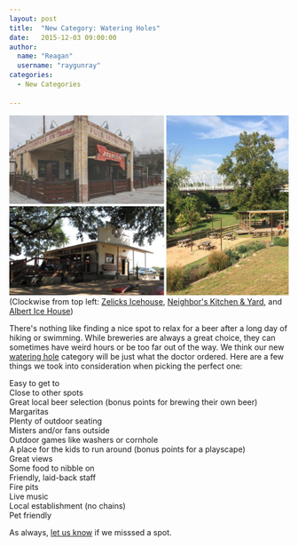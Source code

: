 ```yaml
---
layout: post
title:  "New Category: Watering Holes"
date:   2015-12-03 09:00:00
author:
  name: "Reagan"
  username: "raygunray"
categories:
  - New Categories

---
```


![Watering Holes](/assets/img/wateringholes.jpg)
(Clockwise from top left: [Zelicks Icehouse](https://godaytrip.com/spots/zelicks-icehouse), [Neighbor's Kitchen & Yard](https://godaytrip.com/spots/neighbor-s-kitchen-yard), and [Albert Ice House](https://godaytrip.com/spots/albert-dance-hall))

There's nothing like finding a nice spot to relax for a beer after a long day of hiking or swimming. While breweries are always a great choice, they can sometimes have weird hours or be too far out of the way. We think our new [watering hole](https://godaytrip.com/categories/watering-holes) category will be just what the doctor ordered. Here are a few things we took into consideration when picking the perfect one:


Easy to get to  
Close to other spots  
Great local beer selection (bonus points for brewing their own beer)    
Margaritas  
Plenty of outdoor seating  
Misters and/or fans outside        
Outdoor games like washers or cornhole  
A place for the kids to run around (bonus points for a playscape)  
Great views  
Some food to nibble on  
Friendly, laid-back staff  
Fire pits  
Live music  
Local establishment (no chains)        
Pet friendly  

As always, [let us know](https://docs.google.com/forms/d/1p1ZOjZuxCkEjNFhlymLtkas4x_Nms1sCQnaRSrzPKAM/viewform?c=0&w=1) if we misssed a spot.

